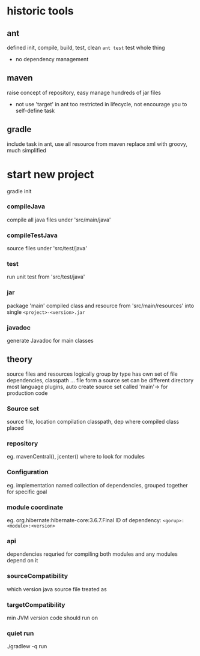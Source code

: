 # historic tools
## ant
defined init, compile, build, test, clean
`ant test` test whole thing
- no dependency management

## maven
raise concept of repository, easy manage hundreds of jar files
- not use 'target' in ant
too restricted in lifecycle, not encourage you to self-define task

## gradle
include task in ant, use all resource from maven
replace xml with groovy, much simplified


# start new project
gradle init

### compileJava
compile all java files under 'src/main/java'
### compileTestJava
source files under 'src/test/java'
### test
run unit test from 'src/test/java'
### jar
package 'main' compiled class and resource from 'src/main/resources' into single 
```<project>-<version>.jar```
### javadoc
generate Javadoc for main classes


## theory
source files and resources logically group by type
  has own set of file dependencies, classpath ...
file form a source set can be different directory
most language plugins, auto create source set called 'main'-> for production code


### Source set
source file, location
compilation classpath, dep
where compiled class placed

### repository
eg. mavenCentral(), jcenter()
where to look for modules
### Configuration
eg. implementation
named collection of dependencies, grouped together for specific goal
### module coordinate
eg. org.hibernate:hibernate-core:3.6.7.Final
ID of dependency: ```<gorup>:<module>:<version>```

### api 
dependencies requried for compiling both modules and any modules depend on it

### sourceCompatibility
which version java source file treated as
### targetCompatibility
min JVM version code should run on

### quiet run
./gradlew -q run






